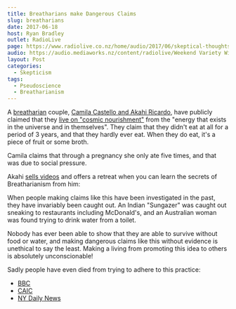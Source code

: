```yaml
---
title: Breatharians make Dangerous Claims
slug: breatharians
date: 2017-06-18
host: Ryan Bradley
outlet: RadioLive
page: https://www.radiolive.co.nz/home/audio/2017/06/skeptical-thoughts-with-mark-honeychurch0.html
audio: https://audio.mediaworks.nz/content/radiolive/Weekend Variety Wireless/June 17/18_06_17_Skeptical.mp3
layout: Post
categories:
  - Skepticism
tags:
  - Pseudoscience
  - Breatharianism
---
```


A [breatharian](<(http://www.snopes.com/breatharians/)>) couple, [Camila Castello and Akahi Ricardo](http://www.nzherald.co.nz/lifestyle/news/article.cfm?c_id=6&objectid=11878398), have publicly claimed that they [live on "cosmic nourishment"](https://www.independent.co.uk/life-style/health-and-families/breatharian-couple-food-free-lifestyle-diet-not-hungry-2008-camila-castello-akahi-ricardo-ecuador-a7792841.html) from the "energy that exists in the universe and in themselves". They claim that they didn't eat at all for a period of 3 years, and that they hardly ever eat. When they do eat, it's a piece of fruit or some broth.

<!-- more -->

Camila claims that through a pregnancy she only ate five times, and that was due to social pressure.

Akahi [sells videos](http://ricardoakahi.com/) and offers a retreat when you can learn the secrets of Breatharianism from him:

When people making claims like this have been investigated in the past, they have invariably been caught out. An Indian "Sungazer" was caught out sneaking to restaurants including McDonald's, and an Australian woman was found trying to drink water from a toilet.

Nobody has ever been able to show that they are able to survive without food or water, and making dangerous claims like this without evidence is unethical to say the least. Making a living from promoting this idea to others is absolutely unconscionable!

Sadly people have even died from trying to adhere to this practice:

- [BBC](http://news.bbc.co.uk/2/hi/uk_news/scotland/453661.stm)
- [CAIC](http://www.caic.org.au/miscult/breatharians/uest%20for%20inner%20peace%20led%20Lani%20to%20a%20cruel%20death.htm)
- [NY Daily News](http://www.nydailynews.com/life-style/health/swiss-women-dies-giving-water-food-thought-live-sunlight-article-1.1067359)
